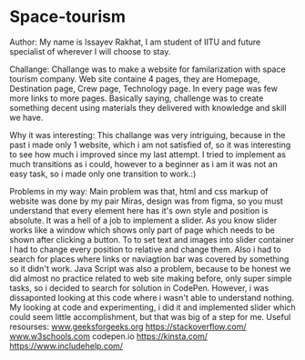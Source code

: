 # Space-tourism
Author:
  My name is Issayev Rakhat, I am student of IITU and future specialist of wherever I will choose to stay.
  
Challange:
  Challange was to make a website for familarization with space tourism company. Web site containe 4 pages, they are Homepage, Destination page, Crew page, Technology page. In every page was few more links to more pages. Basically saying, challenge was to create something decent using materials they delivered with knowledge and skill we have.
  
Why it was interesting: 
  This challange was very intriguing, because in the past i made only 1 website, which i am not satisfied of, so it was interesting to see how much i improved since my last attempt. I tried to implement as much transitions as i could, however to a beginner as i am it was not an easy task, so i made only one transition to work.:)
  
Problems in my way:
  Main problem was that, html and css markup of website was done by my pair Miras, design was from figma, so you must understand that every element here has it's own style and position is absolute. It was a hell of a job to implement a slider. As you know slider works like a window which shows only part of page which needs to be shown after clicking a button. To to set text and images into slider container I had to change every position to relative and change them. Also i had to search for places where links or naviagtion bar was covered by something so it didn't work. 
  Java Script was also a problem, because to be honest we did almost no practice related to web site making before, only super simple tasks, so i decided to search for solution in CodePen. However, i was dissaponted looking at this code where i wasn't able to understand nothing. My looking at code and experimenting, i did it and implemented slider which could seem little accomplishment, but that was big of a step for me.
  Useful resourses:
  www.geeksforgeeks.org
  https://stackoverflow.com/
  www.w3schools.com
  codepen.io
  https://kinsta.com/
  https://www.includehelp.com/
